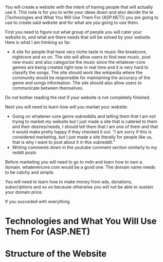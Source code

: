 
You will create a website with the intent of having people that will actually use it. This note is for you to write your ideas down and also decide the te [Technologies and What You Will Use Them For (ASP.NET)] you are going to use to create said website and for what are you going to use them.

First you need to figure out what group of people you will cater your website to, and what are there needs that will be solved by your website. Here is what I am thinking so far:
- A site for people that have very niche taste in music like breakcore, nightcore and so on. The site will allow users to find new music, post new music and also categorize the music since the whatever-core genres are being created right now in real time and it is very hard to classify the songs. The site should work like wikipedia where the community would be responsible for maintaining the accuracy of the genre and songs information. The site should also allow users to communicate between themselves.


Do not bother reading the rest if your website is not completely finished.


Next you will need to learn how will you market your website:
- Going on whatever-core genre subreddits and telling them that I am not trying to market my website but I just made a site that is catered to them and their desires/needs, I should tell them that I am one of them and that it would make pretty happy if they checked it out. "I am sorry if this is considered marketing, but I just made a site literally for people like us, that is why I want to post about it in this subreddit."
- Writing comments down in the youtube comment section similarly to my reddit posts


Before marketing you will need to go to mdn and learn how to own a domain. whatevercore.com would be a good one. The domain name needs to be catchy and simple.

You will need to learn how to make money from ads, donations, subscriptions and so on because otherwise you will not be able to sustain your domain price.

If you succeded with everything



# Technologies and What You Will Use Them For (ASP.NET)


# Structure of the Website


